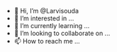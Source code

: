 - 👋 Hi, I’m @Larvisouda
- 👀 I’m interested in ...
- 🌱 I’m currently learning ...
- 💞️ I’m looking to collaborate on ...
- 📫 How to reach me ...

<!---
Larvisouda/Larvisouda is a ✨ special ✨ repository because its `README.md` (this file) appears on your GitHub profile.
You can click the Preview link to take a look at your changes.
--->
